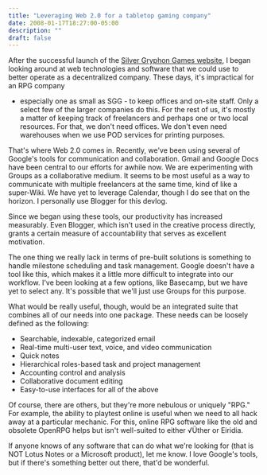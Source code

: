 ```yaml
---
title: "Leveraging Web 2.0 for a tabletop gaming company"
date: 2008-01-17T18:27:00-05:00
description: ""
draft: false
---
```

After the successful launch of the [Silver Gryphon Games
website](http://www.silvergryphongames.com), I began looking around at
web technologies and software that we could use to better operate as a
decentralized company. These days, it's impractical for an RPG company
- especially one as small as SGG - to keep offices and on-site staff.
Only a select few of the larger companies do this. For the rest of us,
it's mostly a matter of keeping track of freelancers and perhaps one or
two local resources. For that, we don't need offices. We don't even
need warehouses when we use POD services for printing purposes.

That's where Web 2.0 comes in. Recently, we've been using several of
Google's tools for communication and collaboration. Gmail and Google
Docs have been central to our efforts for awhile now. We are
experimenting with Groups as a collaborative medium. It seems to be most
useful as a way to communicate with multiple freelancers at the same
time, kind of like a super-Wiki. We have yet to leverage Calendar,
though I do see that on the horizon. I personally use Blogger for this
devlog.

Since we began using these tools, our productivity has increased
measurably. Even Blogger, which isn't used in the creative process
directly, grants a certain measure of accountability that serves as
excellent motivation.

The one thing we really lack in terms of pre-built solutions is
something to handle milestone scheduling and task management. Google
doesn't have a tool like this, which makes it a little more difficult
to integrate into our workflow. I've been looking at a few options,
like Basecamp, but we have yet to select any. It's possible that we'll
just use Groups for this purpose.

What would be really useful, though, would be an integrated suite that
combines all of our needs into one package. These needs can be loosely
defined as the following:

-   Searchable, indexable, categorized email
-   Real-time multi-user text, voice, and video communication
-   Quick notes
-   Hierarchical roles-based task and project management
-   Accounting control and analysis
-   Collaborative document editing
-   Easy-to-use interfaces for all of the above

Of course, there are others, but they're more nebulous or uniquely
"RPG." For example, the ability to playtest online is useful when we
need to all hack away at a particular mechanic. For this, online RPG
software like the old and obsolete OpenRPG helps but isn't well-suited
to either √Üther or Eiridia.

If anyone knows of any software that can do what we're looking for
(that is NOT Lotus Notes or a Microsoft product), let me know. I love
Google's tools, but if there's something better out there, that'd be
wonderful.